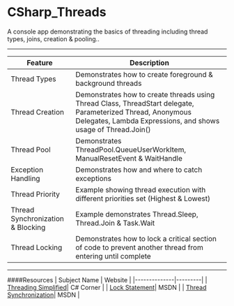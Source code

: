 # CSharp_Threads
A console app demonstrating the basics of threading including thread types, joins, creation &amp; pooling..


---
|Feature |Description |
|--------|------------|
|Thread Types | Demonstrates how to create foreground & background threads |
|Thread Creation | Demonstrates how to create threads using Thread Class, ThreadStart delegate, Parameterized Thread, Anonymous Delegates, Lambda Expressions, and shows usage of Thread.Join() |
|Thread Pool | Demonstrates ThreadPool.QueueUserWorkItem, ManualResetEvent & WaitHandle |
|Exception Handling | Demonstrates how and where to catch exceptions |
|Thread Priority | Example showing thread execution with different priorities set (Highest & Lowest) |
|Thread Synchronization & Blocking | Example demonstrates Thread.Sleep, Thread.Join & Task.Wait |
|Thread Locking | Demonstrates how to lock a critical section of code to prevent another thread from entering until complete  |


---
####Resources
| Subject Name | Website |
|--------------|---------|
| [Threading Simplified](http://www.c-sharpcorner.com/UploadFile/19b1bd/threading-simplified-part1/)| C# Corner |
| [Lock Statement](https://msdn.microsoft.com/en-us/library/c5kehkcz.aspx?f=255&MSPPError=-2147217396)| MSDN |
| [Thread Synchronization](https://msdn.microsoft.com/en-us/library/mt679037.aspx?f=255&MSPPError=-2147217396)| MSDN |
